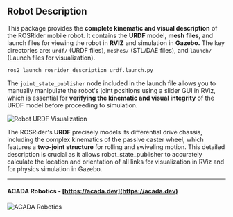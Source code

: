 ## Robot Description

This package provides the **complete kinematic and visual description** of the ROSRider mobile robot.
It contains the **URDF** model, **mesh files**, and launch files for viewing the robot in **RVIZ** and simulation in **Gazebo.**
The key directories are: `urdf/` (URDF files), `meshes/` (STL/DAE files), and `launch/` (Launch files for visualization).

```commandline
ros2 launch rosrider_description urdf.launch.py
```

The `joint_state_publisher` node included in the launch file allows you to manually manipulate the robot's
joint positions using a slider GUI in RViz, which is essential for **verifying the kinematic and visual integrity**
of the URDF model before proceeding to simulation.

![Robot URDF Visualization](https://docs.acada.dev/rosrider_doc/images/rosrider/rosrider_description.png)

The ROSRider's **URDF** precisely models its differential drive chassis, including the complex kinematics of
the passive caster wheel, which features a **two-joint structure** for rolling and swiveling motion.
This detailed description is crucial as it allows robot_state_publisher to accurately calculate the location
and orientation of all links for visualization in RViz and for physics simulation in Gazebo.

---
#### ACADA Robotics - [https://acada.dev](https://acada.dev)  
![ACADA Robotics](https://docs.acada.dev/rosrider_doc/images/logo.svg)

